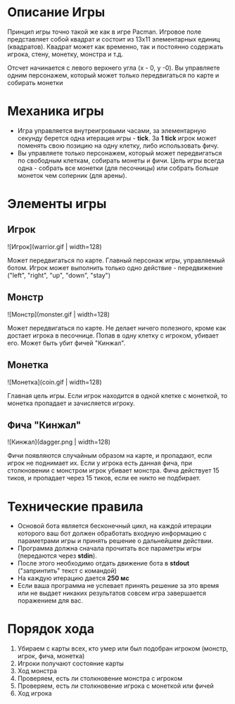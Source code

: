 # Описание Игры

Принцип игры точно такой же как в игре Pacman. Игровое поле представляет собой квадрат и состоит из 13x11 элементарных единиц (квадратов). Квадрат может как временно, так и постоянно содержать игрока, стену, монетку, монстра и т.д.

Отсчет начинается с левого верхнего угла (x - 0, y -0). Вы управляете одним персонажем, который может только передвигаться по карте и собирать монетки

# Механика игры

- Игра управляется внутреигровыми часами, за элементарную секунду берется одна итерация игры - **tick**. За **1 tick** игрок может поменять свою позицию на одну клетку, либо использовать фичу.
- Вы управляете только персонажем, который может передвигаться по свободным клеткам, собирать монеты и фичи. Цель игры всегда одна - собрать все монетки (для песочницы) или собрать больше монеток чем соперник (для арены).

# Элементы игры

## Игрок
![Игрок](warrior.gif | width=128)

Может передвигаться по карте. Главный персонаж игры, управляемый ботом. Игрок может выполнить только одно действие - передвижение ("left", "right", "up", "down", "stay")

## Монстр
![Монстр](monster.gif | width=128)

Может передвигаться по карте. Не делает ничего полезного, кроме как достает игрока в песочнице. Попав в одну клетку с игроком, убивает его. Может быть убит фичей "Кинжал".

## Монетка
![Монетка](coin.gif | width=128)

Главная цель игры. Если игрок находится в одной клетке с монеткой, то монетка пропадает и зачисляется игроку.

## Фича "Кинжал"
![Кинжал](dagger.png | width=128)

Фичи появляются случайным образом на карте, и пропадают, если игрок не поднимает их. Если у игрока есть данная фича, при столкновении с монстром игрок убивает монстра. Фича действует 15 тиков, и пропадает через 15 тиков, если ее никто не подбирает.

# Технические правила

- Основой бота является бесконечный цикл, на каждой итерации которого ваш бот должен обработать входную информацию с параметрами игры и принять решение о дальнейшем действии.
- Программа должна сначала прочитать все параметры игры (передаются через **stdin**).
- После этого необходимо отдать движение бота в **stdout** ("запринтить" текст с командой)
- На каждую итерацию дается **250 мс**
- Если ваша программа не успевает принять решение за это время или не выдает никаких результатов совсем игра завершается поражением для вас.

# Порядок хода

1. Убираем с карты всех, кто умер или был подобран игроком (монстр, игрок, фича, монетка)
2. Игроки получают состояние карты
3. Ход монстра
4. Проверяем, есть ли столкновение монстра с игроком
5. Проверяем, есть ли столкновение игрока с монеткой или фичей
6. Ход игрока
